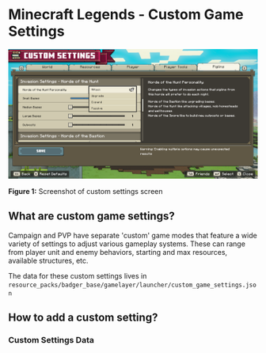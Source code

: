 # Minecraft Legends - Custom Game Settings

![](images/custom_game_settings/image01.png)

**Figure 1:** Screenshot of custom settings screen

## What are custom game settings?

Campaign and PVP have separate 'custom' game modes that feature a wide variety of settings to adjust various gameplay systems. These can range from player unit and enemy behaviors, starting and max resources, available structures, etc.

The data for these custom settings lives in `resource_packs/badger_base/gamelayer/launcher/custom_game_settings.json`

## How to add a custom setting?

### Custom Settings Data

